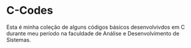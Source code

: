 # C-Codes
Esta é minha coleção de alguns códigos básicos desenvolvivdos em C durante meu período na faculdade de Análise e Desenvolvimento de Sistemas.
